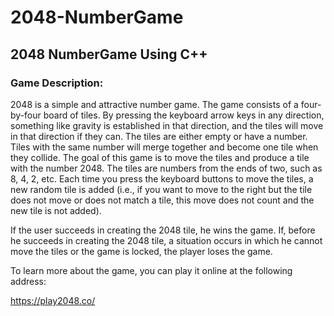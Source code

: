 
# 2048-NumberGame

## 2048 NumberGame Using C++

### Game Description:

2048 is a simple and attractive number game. The game consists of a four-by-four board of tiles. By pressing the keyboard arrow keys in any direction, something like gravity is established in that direction, and the tiles will move in that direction if they can. The tiles are either empty or have a number. Tiles with the same number will merge together and become one tile when they collide. The goal of this game is to move the tiles and produce a tile with the number 2048. The tiles are numbers from the ends of two, such as 8, 4, 2, etc.
Each time you press the keyboard buttons to move the tiles, a new random tile is added (i.e., if you want to move to the right but the tile does not move or does not match a tile, this move does not count and the new tile is not added).

If the user succeeds in creating the 2048 tile, he wins the game. If, before he succeeds in creating the 2048 tile, a situation occurs in which he cannot move the tiles or the game is locked, the player loses the game.

To learn more about the game, you can play it online at the following address:

https://play2048.co/
